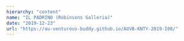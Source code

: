 ```yaml
---
hierarchy: "content"
name: "IL PADRINO (Robinsons Galleria)"
date: "2019-12-23"
url: "https://au-venturous-buddy.github.io/AUVB-KNTY-2019-I08/"
---
```

